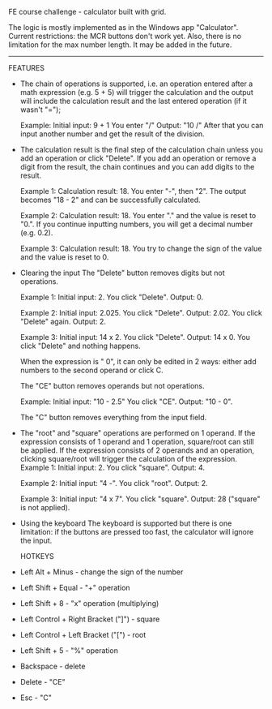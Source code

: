 FE course challenge - calculator built with grid.

The logic is mostly implemented as in the Windows app "Calculator".
Current restrictions: the MCR buttons don't work yet.
Also, there is no limitation for the max number length. It may be added in the future.

---

FEATURES

- The chain of operations is supported, i.e. an operation entered after a math expression (e.g. 5 + 5) will trigger the calculation and the output will include the calculation result and the last entered operation (if it wasn't "=");

  Example:
  Initial input: 9 + 1
  You enter "/"
  Output: "10 /"
  After that you can input another number and get the result of the division.

- The calculation result is the final step of the calculation chain unless you add an operation or click "Delete". If you add an operation or
  remove a digit from the result, the chain continues and you can add digits to the result.

  Example 1:
  Calculation result: 18.
  You enter "-", then "2".
  The output becomes "18 - 2" and can be successfully calculated.

  Example 2:
  Calculation result: 18.
  You enter "." and the value is reset to "0.". If you continue inputting numbers, you will get a decimal number (e.g. 0.2).

  Example 3:
  Calculation result: 18.
  You try to change the sign of the value and the value is reset to 0.

- Clearing the input
  The "Delete" button removes digits but not operations.

  Example 1:
  Initial input: 2.
  You click "Delete".
  Output: 0.

  Example 2:
  Initial input: 2.025.
  You click "Delete".
  Output: 2.02.
  You click "Delete" again.
  Output: 2.

  Example 3:
  Initial input: 14 x 2.
  You click "Delete".
  Output: 14 x 0.
  You click "Delete" and nothing happens.

  When the expression is "<number> <operation> 0", it can only be edited in 2 ways: either add numbers to the second operand or click C.

  The "CE" button removes operands but not operations.

  Example:
  Initial input: "10 - 2.5"
  You click "CE".
  Output: "10 - 0".

  The "C" button removes everything from the input field.

- The "root" and "square" operations are performed on 1 operand. If the expression consists of 1 operand and 1 operation, square/root can still be applied. If the expression consists of 2 operands and an operation, clicking square/root will trigger the calculation of the expression.
  Example 1:
  Initial input: 2.
  You click "square".
  Output: 4.

  Example 2:
  Initial input: "4 -".
  You click "root".
  Output: 2.

  Example 3:
  Initial input: "4 x 7".
  You click "square".
  Output: 28 ("square" is not applied).

- Using the keyboard
  The keyboard is supported but there is one limitation: if the buttons are pressed too fast, the calculator will ignore the input.

  HOTKEYS

- Left Alt + Minus - change the sign of the number
- Left Shift + Equal - "+" operation
- Left Shift + 8 - "x" operation (multiplying)
- Left Control + Right Bracket ("]") - square
- Left Control + Left Bracket ("[") - root
- Left Shift + 5 - "%" operation
- Backspace - delete
- Delete - "CE"
- Esc - "C"
